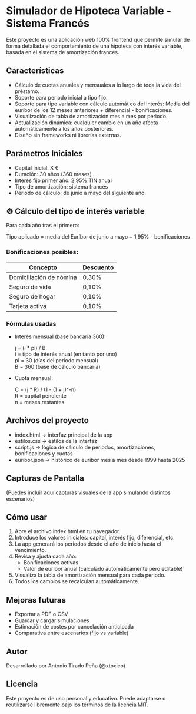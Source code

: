 # Simulador de Hipoteca Variable - Sistema Francés

Este proyecto es una aplicación web 100% frontend que permite simular de forma detallada el comportamiento de una hipoteca con interés variable, basada en el sistema de amortización francés.

## Características

- Cálculo de cuotas anuales y mensuales a lo largo de toda la vida del préstamo.
- Soporte para periodo inicial a tipo fijo.
- Soporte para tipo variable con cálculo automático del interés:
  Media del euríbor de los 12 meses anteriores + diferencial - bonificaciones.
- Visualización de tabla de amortización mes a mes por periodo.
- Actualización dinámica: cualquier cambio en un año afecta automáticamente a los años posteriores.
- Diseño sin frameworks ni librerías externas.

## Parámetros Iniciales

- Capital inicial: X €
- Duración: 30 años (360 meses)
- Interés fijo primer año: 2,95% TIN anual
- Tipo de amortización: sistema francés
- Periodo de cálculo: de junio a mayo del siguiente año

## ⚙️ Cálculo del tipo de interés variable

Para cada año tras el primero:

Tipo aplicado = media del Euríbor de junio a mayo + 1,95% - bonificaciones

### Bonificaciones posibles:

| Concepto                  | Descuento |
|---------------------------|-----------|
| Domiciliación de nómina   | 0,30%     |
| Seguro de vida            | 0,10%     |
| Seguro de hogar           | 0,10%     |
| Tarjeta activa            | 0,10%     |

### Fórmulas usadas

- Interés mensual (base bancaria 360):

  j = (i * pi) / B  
  i = tipo de interés anual (en tanto por uno)  
  pi = 30 (días del periodo mensual)  
  B = 360 (base de cálculo bancaria)  

- Cuota mensual:

  C = (j * R) / (1 - (1 + j)^-n)  
  R = capital pendiente  
  n = meses restantes

## Archivos del proyecto

- index.html → interfaz principal de la app
- estilos.css → estilos de la interfaz
- script.js → lógica de cálculo de periodos, amortizaciones, bonificaciones y cuotas
- euribor.json → histórico de euríbor mes a mes desde 1999 hasta 2025

## Capturas de Pantalla

(Puedes incluir aquí capturas visuales de la app simulando distintos escenarios)

## Cómo usar

1. Abre el archivo index.html en tu navegador.
2. Introduce los valores iniciales: capital, interés fijo, diferencial, etc.
3. La app generará los periodos desde el año de inicio hasta el vencimiento.
4. Revisa y ajusta cada año:
   - Bonificaciones activas
   - Valor de euríbor anual (calculado automáticamente pero editable)
5. Visualiza la tabla de amortización mensual para cada periodo.
6. Todos los cambios se recalculan automáticamente.

## Mejoras futuras

- Exportar a PDF o CSV
- Guardar y cargar simulaciones
- Estimación de costes por cancelación anticipada
- Comparativa entre escenarios (fijo vs variable)

##  Autor

Desarrollado por Antonio Tirado Peña (@xtoxico)  


## Licencia

Este proyecto es de uso personal y educativo. Puede adaptarse o reutilizarse libremente bajo los términos de la licencia MIT.
